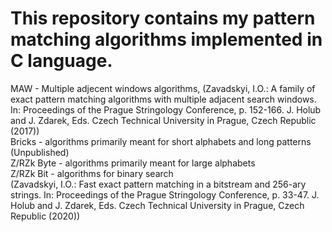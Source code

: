 # This repository contains my pattern matching algorithms implemented in C language.

MAW - Multiple adjecent windows algorithms, (Zavadskyi, I.O.: A family of exact pattern matching algorithms with multiple adjacent
search windows. In: Proceedings of the Prague Stringology Conference, p. 152-166. J. Holub and J. Zdarek, Eds. Czech Technical University in Prague, Czech
Republic (2017))\
Bricks - algorithms primarily meant for short alphabets and long patterns (Unpublished)\
Z/RZk Byte - algorithms primarily meant for large alphabets\
Z/RZk Bit - algorithms for binary search\
(Zavadskyi, I.O.: Fast exact pattern matching in a bitstream and 256-ary strings. In: Proceedings of the Prague Stringology Conference, p. 33-47. J. Holub and J. Zdarek, Eds. Czech Technical University in Prague, Czech Republic (2020))
